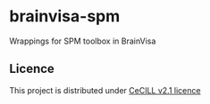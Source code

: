 # brainvisa-spm
Wrappings for SPM toolbox in BrainVisa

## Licence
This project is distributed under [CeCILL v2.1 licence](http://www.cecill.info/licences/Licence_CeCILL_V2.1-en.html)
